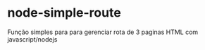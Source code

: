 # node-simple-route
Função simples para para gerenciar rota de 3 paginas HTML com javascript/nodejs 
